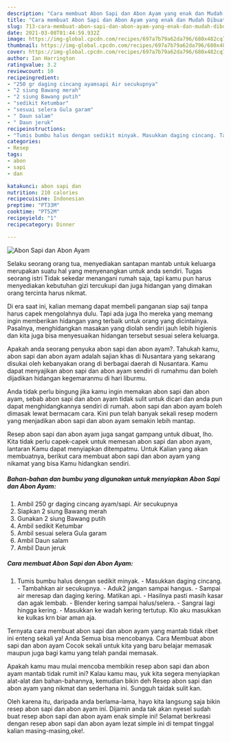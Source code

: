 ```yaml
---
description: "Cara membuat Abon Sapi dan Abon Ayam yang enak dan Mudah Dibuat"
title: "Cara membuat Abon Sapi dan Abon Ayam yang enak dan Mudah Dibuat"
slug: 713-cara-membuat-abon-sapi-dan-abon-ayam-yang-enak-dan-mudah-dibuat
date: 2021-03-08T01:44:59.932Z
image: https://img-global.cpcdn.com/recipes/697a7b79a62da796/680x482cq70/abon-sapi-dan-abon-ayam-foto-resep-utama.jpg
thumbnail: https://img-global.cpcdn.com/recipes/697a7b79a62da796/680x482cq70/abon-sapi-dan-abon-ayam-foto-resep-utama.jpg
cover: https://img-global.cpcdn.com/recipes/697a7b79a62da796/680x482cq70/abon-sapi-dan-abon-ayam-foto-resep-utama.jpg
author: Ian Harrington
ratingvalue: 3.2
reviewcount: 10
recipeingredient:
- "250 gr daging cincang ayamsapi Air secukupnya"
- "2 siung Bawang merah"
- "2 siung Bawang putih"
- "sedikit Ketumbar"
- "sesuai selera Gula garam"
- " Daun salam"
- " Daun jeruk"
recipeinstructions:
- "Tumis bumbu halus dengan sedikit minyak. Masukkan daging cincang. Tambahkan air secukupnya. Aduk2 jangan sampai hangus. Sampai air meresap dan daging kering. Matikan api. Hasilnya pasti masih kasar dan agak lembab. Blender kering sampai halus/selera. Sangrai lagi hingga kering. Masukkan ke wadah kering tertutup. Klo aku masukkan ke kulkas krn biar aman aja."
categories:
- Resep
tags:
- abon
- sapi
- dan

katakunci: abon sapi dan 
nutrition: 210 calories
recipecuisine: Indonesian
preptime: "PT33M"
cooktime: "PT52M"
recipeyield: "1"
recipecategory: Dinner

---
```



![Abon Sapi dan Abon Ayam](https://img-global.cpcdn.com/recipes/697a7b79a62da796/680x482cq70/abon-sapi-dan-abon-ayam-foto-resep-utama.jpg)

Selaku seorang orang tua, menyediakan santapan mantab untuk keluarga merupakan suatu hal yang menyenangkan untuk anda sendiri. Tugas seorang istri Tidak sekedar menangani rumah saja, tapi kamu pun harus menyediakan kebutuhan gizi tercukupi dan juga hidangan yang dimakan orang tercinta harus nikmat.

Di era  saat ini, kalian memang dapat membeli panganan siap saji tanpa harus capek mengolahnya dulu. Tapi ada juga lho mereka yang memang ingin memberikan hidangan yang terbaik untuk orang yang dicintainya. Pasalnya, menghidangkan masakan yang diolah sendiri jauh lebih higienis dan kita juga bisa menyesuaikan hidangan tersebut sesuai selera keluarga. 



Apakah anda seorang penyuka abon sapi dan abon ayam?. Tahukah kamu, abon sapi dan abon ayam adalah sajian khas di Nusantara yang sekarang disukai oleh kebanyakan orang di berbagai daerah di Nusantara. Kamu dapat menyajikan abon sapi dan abon ayam sendiri di rumahmu dan boleh dijadikan hidangan kegemaranmu di hari liburmu.

Anda tidak perlu bingung jika kamu ingin memakan abon sapi dan abon ayam, sebab abon sapi dan abon ayam tidak sulit untuk dicari dan anda pun dapat menghidangkannya sendiri di rumah. abon sapi dan abon ayam boleh dimasak lewat bermacam cara. Kini pun telah banyak sekali resep modern yang menjadikan abon sapi dan abon ayam semakin lebih mantap.

Resep abon sapi dan abon ayam juga sangat gampang untuk dibuat, lho. Kita tidak perlu capek-capek untuk memesan abon sapi dan abon ayam, lantaran Kamu dapat menyiapkan ditempatmu. Untuk Kalian yang akan membuatnya, berikut cara membuat abon sapi dan abon ayam yang nikamat yang bisa Kamu hidangkan sendiri.

<!--inarticleads1-->

##### Bahan-bahan dan bumbu yang digunakan untuk menyiapkan Abon Sapi dan Abon Ayam:

1. Ambil 250 gr daging cincang ayam/sapi. Air secukupnya
1. Siapkan 2 siung Bawang merah
1. Gunakan 2 siung Bawang putih
1. Ambil sedikit Ketumbar
1. Ambil sesuai selera Gula garam
1. Ambil  Daun salam
1. Ambil  Daun jeruk




<!--inarticleads2-->

##### Cara membuat Abon Sapi dan Abon Ayam:

1. Tumis bumbu halus dengan sedikit minyak. - Masukkan daging cincang. - Tambahkan air secukupnya. - Aduk2 jangan sampai hangus. - Sampai air meresap dan daging kering. Matikan api. - Hasilnya pasti masih kasar dan agak lembab. - Blender kering sampai halus/selera. - Sangrai lagi hingga kering. - Masukkan ke wadah kering tertutup. Klo aku masukkan ke kulkas krn biar aman aja.




Ternyata cara membuat abon sapi dan abon ayam yang mantab tidak ribet ini enteng sekali ya! Anda Semua bisa mencobanya. Cara Membuat abon sapi dan abon ayam Cocok sekali untuk kita yang baru belajar memasak maupun juga bagi kamu yang telah pandai memasak.

Apakah kamu mau mulai mencoba membikin resep abon sapi dan abon ayam mantab tidak rumit ini? Kalau kamu mau, yuk kita segera menyiapkan alat-alat dan bahan-bahannya, kemudian bikin deh Resep abon sapi dan abon ayam yang nikmat dan sederhana ini. Sungguh taidak sulit kan. 

Oleh karena itu, daripada anda berlama-lama, hayo kita langsung saja bikin resep abon sapi dan abon ayam ini. Dijamin anda tak akan nyesel sudah buat resep abon sapi dan abon ayam enak simple ini! Selamat berkreasi dengan resep abon sapi dan abon ayam lezat simple ini di tempat tinggal kalian masing-masing,oke!.

